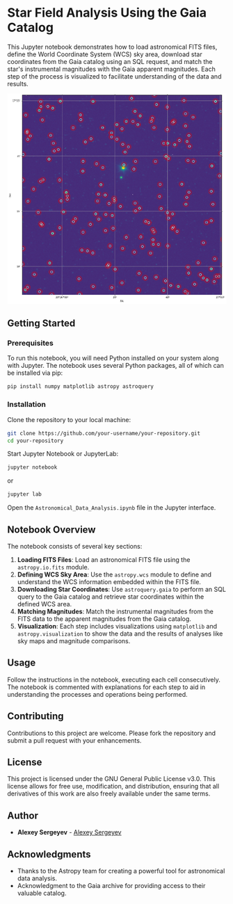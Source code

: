 # Star Field Analysis Using the Gaia Catalog

This Jupyter notebook demonstrates how to load astronomical FITS files, define the World Coordinate System (WCS) sky area, download star coordinates from the Gaia catalog using an SQL request, and match the star's instrumental magnitudes with the Gaia apparent magnitudes. Each step of the process is visualized to facilitate understanding of the data and results.

![Star Field](figs/starfield.png "Star Field")

## Getting Started

### Prerequisites

To run this notebook, you will need Python installed on your system along with Jupyter. The notebook uses several Python packages, all of which can be installed via pip:

```bash
pip install numpy matplotlib astropy astroquery
```

### Installation

Clone the repository to your local machine:

```bash
git clone https://github.com/your-username/your-repository.git
cd your-repository
```

Start Jupyter Notebook or JupyterLab:

```bash
jupyter notebook
```

or

```bash
jupyter lab
```

Open the `Astronomical_Data_Analysis.ipynb` file in the Jupyter interface.

## Notebook Overview

The notebook consists of several key sections:

1. **Loading FITS Files**: Load an astronomical FITS file using the `astropy.io.fits` module.
2. **Defining WCS Sky Area**: Use the `astropy.wcs` module to define and understand the WCS information embedded within the FITS file.
3. **Downloading Star Coordinates**: Use `astroquery.gaia` to perform an SQL query to the Gaia catalog and retrieve star coordinates within the defined WCS area.
4. **Matching Magnitudes**: Match the instrumental magnitudes from the FITS data to the apparent magnitudes from the Gaia catalog.
5. **Visualization**: Each step includes visualizations using `matplotlib` and `astropy.visualization` to show the data and the results of analyses like sky maps and magnitude comparisons.

## Usage

Follow the instructions in the notebook, executing each cell consecutively. The notebook is commented with explanations for each step to aid in understanding the processes and operations being performed.

## Contributing

Contributions to this project are welcome. Please fork the repository and submit a pull request with your enhancements.

## License

This project is licensed under the GNU General Public License v3.0. This license allows for free use, modification, and distribution, ensuring that all derivatives of this work are also freely available under the same terms.

## Author

- **Alexey Sergeyev** - [Alexey Sergeyev](https://github.com/AlexeySergeyev)

## Acknowledgments

- Thanks to the Astropy team for creating a powerful tool for astronomical data analysis.
- Acknowledgment to the Gaia archive for providing access to their valuable catalog.

